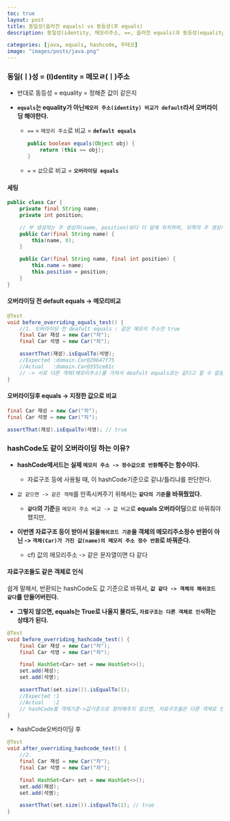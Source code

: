 ```yaml
---
toc: true
layout: post
title: 동일성(옵라전 equals) vs 동등성(후 equals)
description: 동일성(identity, 메모리주소, ==, 옵라전 equals)과 동등성(equality, 값, 옵라후 equals)

categories: [java, equals, hashcode, 우테코]
image: "images/posts/java.png"
---
```


### 동일(ㅣ)성 = (I)dentity = 메모ㄹ(ㅣ)주소

- 반대로 동등성 = equality = 정해준 값이 같은지

- **`equals`는 equality가 아닌`메모리 주소(identity) 비교가 default`라서 오버라이딩 해야한다.**

    - `==` = `메모리 주소`로 비교 = **`default equals`** 

        ```java
        public boolean equals(Object obj) {
            return (this == obj);
        }
        ```

    - `=` = `값`으로 비교 = **`오버라이딩 equals`**

    

#### 세팅

```java
public class Car {
    private final String name;
    private int position;

    // 부 생성자는 주 생성자(name, position)보다 더 앞에 위치하며, 뒤쪽의 주 생성자를 this( , )로 사용한다.
    public Car(final String name) {
        this(name, 0);
    }

    public Car(final String name, final int position) {
        this.name = name;
        this.position = position;
    }
}
```





#### 오버라이딩 전 default equals -> 메모리비교

```java
@Test
void before_overriding_equals_test() {
    //1. 오버라이딩 전 deafult equals : 같은 메모리 주소만 true
    final Car 재성 = new Car("차");
    final Car 석영 = new Car("차");

    assertThat(재성).isEqualTo(석영);
    //Expected :domain.Car@29647f75
    //Actual   :domain.Car@355ce81c
    // -> 서로 다른 객체(메모리주소)를 가져서 deafult equals로는 같다고 할 수 없음.
}
```





#### 오버라이딩후 equals -> 지정한 값으로 비교

```java
final Car 재성 = new Car("차");
final Car 석영 = new Car("차");

assertThat(재성).isEqualTo(석영); // true
```





### hashCode도 같이 오버라이딩 하는 이유?

- **hashCode메서드는 실제 `메모리 주소 -> 정수값으로 반환`해주는 함수이다.**
    - 자료구조 등에 사용될 때, 이 hashCode기준으로 같냐/틀리냐를 판단한다.

- `값 같으면 -> 같은 객체`를 만족시켜주기 위해서는 **`같다의 기준`을 바꿔줬었다.**
    - **`같다`의 기준**을 `메모리 주소 비교 -> 값 비교`로 **equals 오버라이딩**으로 바꿔줘야했지만, 
- **이번엔 자료구조 등이 받아서 읽을`해쉬코드 기준`을 객체의 메모리주소정수 반환이 아닌 -> `객체(Car)가 가진 값(name)의 메모리 주소 정수 반환`로 바꿔준다.**
    - cf) 값의 메모리주소 -> 같은 문자열이면 다 같다





#### 자료구조들도 같은 객체로 인식

쉽게 말해서, 반환되는 hashCode도 값 기준으로 바꿔서, **`값 같다 -> 객체의 해쉬코드 같다`를 만들어버린다.**

- **그렇지 않으면, equals는 True로 나올지 몰라도,  `자료구조는 다른 객체로 인식`하는 상태가 된다.**



```java
@Test
void before_overriding_hashcode_test() {
    final Car 재성 = new Car("차");
    final Car 석영 = new Car("차");

    final HashSet<Car> set = new HashSet<>();
    set.add(재성);
    set.add(석영);

    assertThat(set.size()).isEqualTo(1);
    //Expected :1
    //Actual   :2
    // hashCode를 객체기준->값기준으로 정의해주지 않으면, 자료구조들은 다른 객체로 인식한다.
}
```

- hashCode오버라이딩 후

```java
@Test
void after_overriding_hashcode_test() {
    //2.
    final Car 재성 = new Car("차");
    final Car 석영 = new Car("차");

    final HashSet<Car> set = new HashSet<>();
    set.add(재성);
    set.add(석영);

    assertThat(set.size()).isEqualTo(1); // true
}
```

